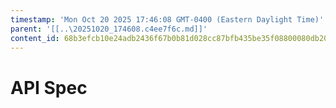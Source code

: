 ```yaml
---
timestamp: 'Mon Oct 20 2025 17:46:08 GMT-0400 (Eastern Daylight Time)'
parent: '[[..\20251020_174608.c4ee7f6c.md]]'
content_id: 68b3efcb10e24adb2436f67b0b81d028cc87bfb435be35f08800080db20a70c8
---
```


# API Spec

